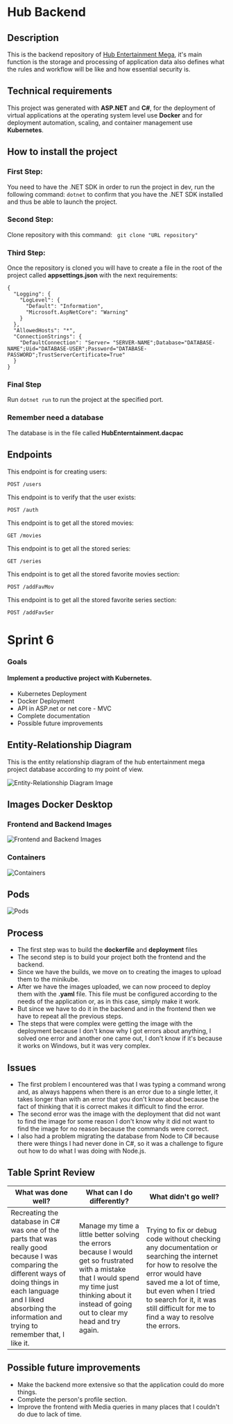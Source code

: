 # Hub Backend

## Description

This is the backend repository of [Hub Entertainment Mega](https://github.com/Jonhy-D/hub-entertainment-mega), it's main function is the storage and processing of application data also defines what the rules and workflow will be like and how essential security is.

## Technical requirements

This project was generated with **ASP.NET** and **C#**, for the deployment of virtual applications at the operating system level use **Docker** and for deployment automation, scaling, and container management use **Kubernetes**.

## How to install the project

### First Step: 

You need to have the .NET SDK in order to run the project in dev, run the following command: `dotnet` to confirm that you have the .NET SDK installed and thus be able to launch the project.

### Second Step: 

Clone repository with this command:
` git clone "URL repository"`

### Third Step:

Once the repository is cloned you will have to create a file in the root of the project called **appsettings.json** with the next requirements:

```
{
  "Logging": {
    "LogLevel": {
      "Default": "Information",
      "Microsoft.AspNetCore": "Warning"
    }
  },
  "AllowedHosts": "*",
  "ConnectionStrings": {
    "DefaultConnection": "Server= "SERVER-NAME";Database="DATABASE-NAME";Uid="DATABASE-USER";Password="DATABASE-PASSWORD";TrustServerCertificate=True" 
  }
}
```

### Final Step

Run `dotnet run` to run the project at the specified port.

### Remember need a database

The database is in the file called **HubEnterntainment.dacpac**

## Endpoints

This endpoint is for creating users:

`POST /users` 

This endpoint is to verify that the user exists:

`POST /auth `

This endpoint is to get all the stored movies:

`GET /movies`

This endpoint is to get all the stored series:

`GET /series`

This endpoint is to get all the stored favorite movies section:

`POST /addFavMov`

This endpoint is to get all the stored favorite series section:

`POST /addFavSer`

# Sprint 6

### Goals

#### Implement a productive project with Kubernetes.

- Kubernetes Deployment
- Docker Deployment
- API in ASP.net or net core - MVC
- Complete documentation
- Possible future improvements

## Entity-Relationship Diagram

This is the entity relationship diagram of the hub entertainment mega project database according to my point of view.

![Entity-Relationship Diagram Image](/public/Entity-Relationship.webp)

## Images Docker Desktop

### Frontend and Backend Images 

![Frontend and Backend Images](/public/Images-Docker.webp)

### Containers

![Containers](/public/Containers_Docker.webp)

## Pods

![Pods](/public/Pods.webp)

## Process

- The first step was to build the **dockerfile** and **deployment** files
- The second step is to build your project both the frontend and the backend.
- Since we have the builds, we move on to creating the images to upload them to the minikube.
- After we have the images uploaded, we can now proceed to deploy them with the **.yaml** file. This file must be configured according to the needs of the application or, as in this case, simply make it work.
- But since we have to do it in the backend and in the frontend then we have to repeat all the previous steps.
- The steps that were complex were getting the image with the deployment because I don't know why I got errors about anything, I solved one error and another one came out, I don't know if it's because it works on Windows, but it was very complex.

## Issues

- The first problem I encountered was that I was typing a command wrong and, as always happens when there is an error due to a single letter, it takes longer than with an error that you don't know about because the fact of thinking that it is correct makes it difficult to find the error.
- The second error was the image with the deployment that did not want to find the image for some reason I don't know why it did not want to find the image for no reason because the commands were correct.
- I also had a problem migrating the database from Node to C# because there were things I had never done in C#, so it was a challenge to figure out how to do what I was doing with Node.js.

## Table Sprint Review

| **What was done well?** | **What can I do differently?** | **What didn't go well?** |
------------------|----------------------------|-----------------------
| Recreating the database in C# was one of the parts that was really good because I was comparing the different ways of doing things in each language and I liked absorbing the information and trying to remember that, I like it. | Manage my time a little better solving the errors because I would get so frustrated with a mistake that I would spend my time just thinking about it instead of going out to clear my head and try again. | Trying to fix or debug code without checking any documentation or searching the internet for how to resolve the error would have saved me a lot of time, but even when I tried to search for it, it was still difficult for me to find a way to resolve the errors. |

## Possible future improvements

- Make the backend more extensive so that the application could do more things.
- Complete the person's profile section.
- Improve the frontend with Media queries in many places that I couldn't do due to lack of time.
